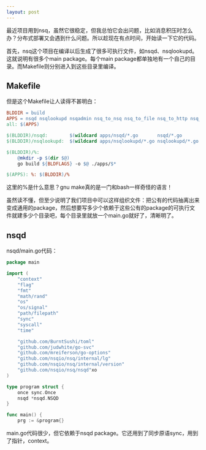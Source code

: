 ```yaml
---
layout: post
---
```


最近项目用到nsq，虽然它很稳定，但我总怕它会出问题，比如消息积压时怎么办？分布式部署又会遇到什么问题。所以趁现在有点时间，开始读一下它的代码。

首先，nsq这个项目在编译以后生成了很多可执行文件，如nsqd、nsqlookupd。这就说明有很多个main package。每个main package都单独地有一个自己的目录。而Makefile则分别进入到这些目录里编译。

## Makefile

但是这个Makefile让人读得不甚明白：

```makefile
BLDDIR = build
APPS = nsqd nsqlookupd nsqadmin nsq_to_nsq nsq_to_file nsq_to_http nsq_tail nsq_stat to_nsq
all: $(APPS)

$(BLDDIR)/nsqd:        $(wildcard apps/nsqd/*.go       nsqd/*.go       nsq/*.go internal/*/*.go)
$(BLDDIR)/nsqlookupd:  $(wildcard apps/nsqlookupd/*.go nsqlookupd/*.go nsq/*.go internal/*/*.go)

$(BLDDIR)/%:
	@mkdir -p $(dir $@)
	go build ${BLDFLAGS} -o $@ ./apps/$*

$(APPS): %: $(BLDDIR)/%
```

这里的%是什么意思？gnu make真的是一门和bash一样奇怪的语言！

虽然读不懂，但至少说明了我们项目中可以这样组织文件：把公有的代码抽离出来变成通用的package，然后想要写多少个依赖于这些公有的package的可执行文件就建多少个目录吧，每个目录里就放一个main.go就好了，清晰明了。

## nsqd

nsqd/main.go代码：

```go
package main

import (
	"context"
	"flag"
	"fmt"
	"math/rand"
	"os"
	"os/signal"
	"path/filepath"
	"sync"
	"syscall"
	"time"

	"github.com/BurntSushi/toml"
	"github.com/judwhite/go-svc"
	"github.com/mreiferson/go-options"
	"github.com/nsqio/nsq/internal/lg"
	"github.com/nsqio/nsq/internal/version"
	"github.com/nsqio/nsq/nsqd"xo
)

type program struct {
	once sync.Once
	nsqd *nsqd.NSQD
}

func main() {
	prg := &program{}
```

main.go代码很少，但它依赖于nsqd package。它还用到了同步原语sync，用到了指针，context。
